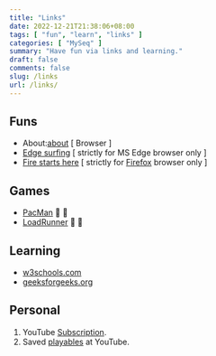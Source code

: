 ```yaml
---
title: "Links"
date: 2022-12-21T21:38:06+08:00
tags: [ "fun", "learn", "links" ]
categories: [ "MySeq" ]
summary: "Have fun via links and learning."
draft: false
comments: false
slug: /links
url: /links/
---
```


## Funs
 - About:[about](about:about) [ Browser ]
 - [Edge surfing](edge://surf) [ strictly for MS Edge browser only ]
 - [Fire starts here](about:welcome) [ strictly for [Firefox](/firefox/) browser only ]

## Games
 - [PacMan](https://www.masswerk.at/JavaPac/JS-DoodlePacMan.html) :ghost: 👻
 - [LoadRunner](https://loderunnerwebgame.com/game/) :runner: 🏃

## Learning
 - [w3schools.com](https://www.w3schools.com/)
 - [geeksforgeeks.org](https://www.geeksforgeeks.org/)

## Personal
 
 1. YouTube [Subscription](https://www.youtube.com/feed/subscriptions).
 1. Saved [playables](https://www.youtube.com/playables/saved) at YouTube.


<!--

## Unicode and Markdown
 - [Graphemica](https://graphemica.com/)
    - [Insect](https://graphemica.com/characters/tags/insect) :bug: :ant: :honeybee: :beetle: 
    - [t-rex](https://graphemica.com/%F0%9F%A6%96) :t-rex:
    - [t-rex](https://emojipedia.org/t-rex/) :t-rex:

-->

